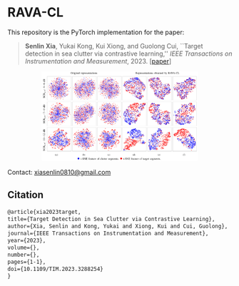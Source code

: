 # RAVA-CL
This repository is the PyTorch implementation for the paper:
> **Senlin Xia**, Yukai Kong, Kui Xiong, and Guolong Cui, 
> ``Target detection in sea clutter via contrastive learning,''
> *IEEE Transactions on Instrumentation and Measurement*, 2023. [[paper](https://ieeexplore.ieee.org/document/10168724)]

<p align="center"> 
  <img src="TIM2023.png" width="350"/>
</p>

Contact: [xiasenlin0810@gmail.com](mailto:xiasenlin0810@gmail.com)

## Citation
    @article{xia2023target,
    title={Target Detection in Sea Clutter via Contrastive Learning},
    author={Xia, Senlin and Kong, Yukai and Xiong, Kui and Cui, Guolong},
    journal={IEEE Transactions on Instrumentation and Measurement},
    year={2023},
    volume={},
    number={},
    pages={1-1},
    doi={10.1109/TIM.2023.3288254}
    }
